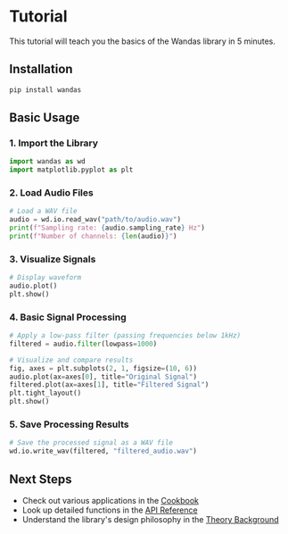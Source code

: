 # Tutorial

This tutorial will teach you the basics of the Wandas library in 5 minutes.

## Installation

```bash
pip install wandas
```

## Basic Usage

### 1. Import the Library

```python
import wandas as wd
import matplotlib.pyplot as plt
```

### 2. Load Audio Files

```python
# Load a WAV file
audio = wd.io.read_wav("path/to/audio.wav")
print(f"Sampling rate: {audio.sampling_rate} Hz")
print(f"Number of channels: {len(audio)}")
```

### 3. Visualize Signals

```python
# Display waveform
audio.plot()
plt.show()
```

### 4. Basic Signal Processing

```python
# Apply a low-pass filter (passing frequencies below 1kHz)
filtered = audio.filter(lowpass=1000)

# Visualize and compare results
fig, axes = plt.subplots(2, 1, figsize=(10, 6))
audio.plot(ax=axes[0], title="Original Signal")
filtered.plot(ax=axes[1], title="Filtered Signal")
plt.tight_layout()
plt.show()
```

### 5. Save Processing Results

```python
# Save the processed signal as a WAV file
wd.io.write_wav(filtered, "filtered_audio.wav")
```

## Next Steps

- Check out various applications in the [Cookbook](../how_to/index.md)
- Look up detailed functions in the [API Reference](../api/index.md)
- Understand the library's design philosophy in the [Theory Background](../explanation/index.md)
